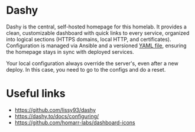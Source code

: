 # Dashy

Dashy is the central, self-hosted homepage for this homelab. It provides a clean, customizable dashboard with quick links to every service, organized into logical sections (HTTPS domains, local HTTP, and certificates). Configuration is managed via Ansible and a versioned [YAML file](/roles/dashy/files/dashy_conf.yml), ensuring the homepage stays in sync with deployed services.

Your local configuration always override the server's, even after a new deploy. In this case, you need to go to the configs and do a reset.

# Useful links

- https://github.com/lissy93/dashy
- https://dashy.to/docs/configuring/
- https://github.com/homarr-labs/dashboard-icons
